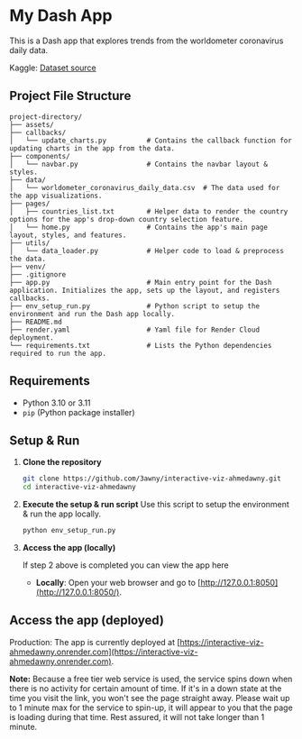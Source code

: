 # My Dash App

This is a Dash app that explores trends from the worldometer coronavirus daily data.

Kaggle: [Dataset source](https://www.kaggle.com/datasets/josephassaker/covid19-global-dataset)

## Project File Structure

```
project-directory/
├── assets/
├── callbacks/
│   └── update_charts.py          # Contains the callback function for updating charts in the app from the data.
├── components/
│   └── navbar.py                 # Contains the navbar layout & styles.
├── data/
│   └── worldometer_coronavirus_daily_data.csv  # The data used for the app visualizations.
├── pages/
│   ├── countries_list.txt        # Helper data to render the country options for the app's drop-down country selection feature.
│   └── home.py                   # Contains the app's main page layout, styles, and features.
├── utils/
│   └── data_loader.py            # Helper code to load & preprocess the data.
├── venv/
├── .gitignore
├── app.py                        # Main entry point for the Dash application. Initializes the app, sets up the layout, and registers callbacks.
├── env_setup_run.py              # Python script to setup the environment and run the Dash app locally.
├── README.md
├── render.yaml                   # Yaml file for Render Cloud deployment.
└── requirements.txt              # Lists the Python dependencies required to run the app.
```

## Requirements

- Python 3.10 or 3.11
- `pip` (Python package installer)

## Setup & Run

1. **Clone the repository**

    ```sh
    git clone https://github.com/3awny/interactive-viz-ahmedawny.git
    cd interactive-viz-ahmedawny
    ```

2. **Execute the setup & run script**
    Use this script to setup the environment & run the app locally.
    ```sh
    python env_setup_run.py
    ```

3. **Access the app (locally)**
    
    If step 2 above is completed you can view the app here
    - **Locally**: Open your web browser and go to [http://127.0.0.1:8050](http://127.0.0.1:8050/).


## Access the app (deployed)

Production: The app is currently deployed at [https://interactive-viz-ahmedawny.onrender.com](https://interactive-viz-ahmedawny.onrender.com).

**Note:** Because a free tier web service is used, the service spins down when there is no activity for certain amount of time. If it's in a down state at the time you visit the link, you won't see the page straight away. Please wait up to 1 minute max for the service to spin-up, it will appear to you that the page is loading during that time. Rest assured, it will not take longer than 1 minute.
